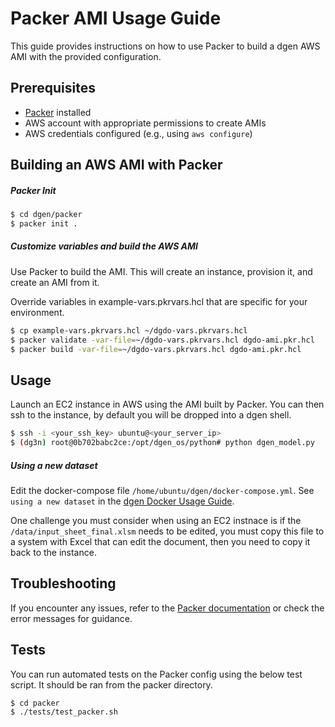 # Packer AMI Usage Guide

This guide provides instructions on how to use Packer to build a dgen AWS AMI with the provided configuration.

## Prerequisites

- [Packer](https://www.packer.io/downloads) installed
- AWS account with appropriate permissions to create AMIs
- AWS credentials configured (e.g., using `aws configure`)

## Building an AWS AMI with Packer

##### Packer Init

```bash
$ cd dgen/packer
$ packer init .
```

##### Customize variables and build the AWS AMI

Use Packer to build the AMI. This will create an instance, provision it, and create an AMI from it.

Override variables in example-vars.pkrvars.hcl that are specific for your environment.

```bash
$ cp example-vars.pkrvars.hcl ~/dgdo-vars.pkrvars.hcl
$ packer validate -var-file=~/dgdo-vars.pkrvars.hcl dgdo-ami.pkr.hcl
$ packer build -var-file=~/dgdo-vars.pkrvars.hcl dgdo-ami.pkr.hcl
```

## Usage

Launch an EC2 instance in AWS using the AMI built by Packer.  You can then ssh to the instance, by default you will be dropped into a dgen shell.

```bash
$ ssh -i <your_ssh_key> ubuntu@<your_server_ip>
$ (dg3n) root@0b702babc2ce:/opt/dgen_os/python# python dgen_model.py
```

##### Using a new dataset

Edit the docker-compose file `/home/ubuntu/dgen/docker-compose.yml`.  See `using a new dataset` in the [dgen Docker Usage Guide](../dgen/README.md).

One challenge you must consider when using an EC2 instnace is if the `/data/input_sheet_final.xlsm` needs to be edited, you must copy this file to a system with Excel that can edit the document, then you need to copy it back to the instance.

## Troubleshooting

If you encounter any issues, refer to the [Packer documentation](https://www.packer.io/docs) or check the error messages for guidance.

## Tests

You can run automated tests on the Packer config using the below test script.  It should be ran from the packer directory.

```bash
$ cd packer
$ ./tests/test_packer.sh
```